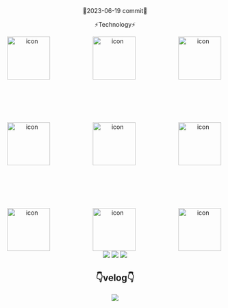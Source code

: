 
<div align="center">
💬2023-06-19 commit💬
<!-- [![Typing SVG](https://readme-typing-svg.demolab.com?font=Sigmar+One&size=100&pause=1000&color=FF9500&background=FF22B200&center=%EA%B1%B0%EC%A7%93&vCenter=%EA%B1%B0%EC%A7%93&width=1700&height=200&lines=Hello+0+0+0+0^-^)](https://git.io/typing-svg) -->



<!-- ![Anurag's GitHub stats](https://github-readme-stats.vercel.app/api?username=nowhereim&theme=vision-friendly-dark&show_icons=true)
[![Top Langs](https://github-readme-stats.vercel.app/api/top-langs/?username=nowhereim&theme=vision-friendly-dark&show_icons=true)](https://github.com/anuraghazra/github-readme-stats) -->


⚡Technology⚡

<div style="display: flex;"><img src="https://techstack-generator.vercel.app/js-icon.svg" alt="icon" width="100" style="width: 100px; height: 100px; margin-right: 100px; margin-bottom: 100px;" /><img src="https://techstack-generator.vercel.app/ts-icon.svg" alt="icon" width="100" style="width: 100px; height: 100px; margin-right: 100px; margin-bottom: 100px;" /><img src="https://techstack-generator.vercel.app/jest-icon.svg" alt="icon" width="100" style="width: 100px; height: 100px; margin-right: 0px; margin-bottom: 100px;" /></div><div style="display: flex;"><img src="https://techstack-generator.vercel.app/restapi-icon.svg" alt="icon" width="100" style="width: 100px; height: 100px; margin-right: 100px; margin-bottom: 100px;" /><img src="https://techstack-generator.vercel.app/github-icon.svg" alt="icon" width="100" style="width: 100px; height: 100px; margin-right: 100px; margin-bottom: 100px;" /><img src="https://techstack-generator.vercel.app/docker-icon.svg" alt="icon" width="100" style="width: 100px; height: 100px; margin-right: 0px; margin-bottom: 100px;" /></div><div style="display: flex;"><img src="https://techstack-generator.vercel.app/aws-icon.svg" alt="icon" width="100" style="width: 100px; height: 100px; margin-right: 100px; margin-bottom: 0px;" /><img src="https://techstack-generator.vercel.app/nginx-icon.svg" alt="icon" width="100" style="width: 100px; height: 100px; margin-right: 100px; margin-bottom: 0px;" /><img src="https://techstack-generator.vercel.app/mysql-icon.svg" alt="icon" width="100" style="width: 100px; height: 100px; margin-right: 0px; margin-bottom: 0px;" /></div>
<img src="https://img.shields.io/badge/Slack-4A154B?style=flat&logo=Slack&logoColor=white"> <img src="https://img.shields.io/badge/Notion-FFFFFF?style=flat&logo=Notion&logoColor=black"> <img src="https://img.shields.io/badge/Visual Studio Code-4479A1?style=flat&logo=Visual Studio Code&logoColor=white">




## 👇velog👇

<p><a href="https://velog.io/@anth" target="_blank"><img src="https://img.shields.io/badge/Velog-20C997?style=flat&logo=Velog&logoColor=white&labelColor=%20C997"/></a></p>

</div>      
